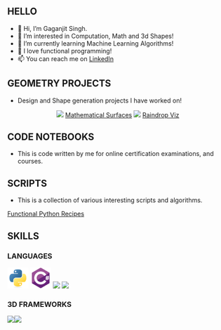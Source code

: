 ## HELLO

- 👋 Hi, I’m Gaganjit Singh.
- 👀 I’m interested in Computation, Math and 3d Shapes!
- 🌱 I’m currently learning Machine Learning Algorithms!
- 💞️ I love functional programming!
- 📫 You can reach me on [LinkedIn](https://www.linkedin.com/in/gaganjit-singh-9a9b0814)


<!---
gasingh/gasingh is a ✨ special ✨ repository because its `README.md` (this file) appears on your GitHub profile.
You can click the Preview link to take a look at your changes.
--->

## GEOMETRY PROJECTS

- Design and Shape generation projects I have worked on!

<p align="center">

<img src="https://user-images.githubusercontent.com/6398561/145767247-bce844ce-658b-47ab-8060-0384c6439a91.jpg" width="700">
<a href=https://github.com/gasingh/surfaceViz>Mathematical Surfaces</a>

<img src="https://user-images.githubusercontent.com/6398561/178242913-05ff3c27-13cf-4988-af42-a4fddca4dcf3.JPG" width="700">
<a href=https://github.com/gasingh/raindropViz>Raindrop Viz</a>

</p>




## CODE NOTEBOOKS

- This is code written by me for online certification examinations, and courses.

## SCRIPTS

- This is a collection of various interesting scripts and algorithms.

[Functional Python Recipes](https://github.com/gasingh/functionalPythonRecipes)

## SKILLS

### LANGUAGES
<img src="https://raw.githubusercontent.com/devicons/devicon/master/icons/python/python-original.svg" width="48"> <img src="https://raw.githubusercontent.com/devicons/devicon/master/icons/csharp/csharp-original.svg" width="48">
<img src= "https://styles.redditmedia.com/t5_2rs9m/styles/communityIcon_obszzg8ln9u31.png" width= 52>
<img src= "https://i.ytimg.com/vi/On42TxTGrpk/maxresdefault.jpg" width = 80 >

### 3D FRAMEWORKS
<img src= "https://cdn.sprutcam.com/wp-content/uploads/2019/09/Rhinoceros.svg" width=80><img src= "https://edu.3ds.com/sites/default/files/2016-03/3DS_CATIA-V5_icon_512.jpg" width =80>





